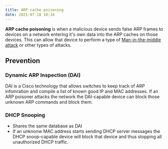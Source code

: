 ```yaml
---
title: ARP cache poisoning
date: 2021-07-18 10:34
---
```


**ARP cache poisoning** is when a malicious device sends false ARP frames to
devices on a network entering it's own data into the ARP caches on those
devices. This can allow that device to perform a type of 
[Man-in-the-middle attack](2021-07-17--11-14-33Z--man-in-the-middle_attack.md)
or other types of attacks. 

## Prevention

### Dynamic ARP Inspection (DAI)

DAI is a Cisco technology that allows switches to keep track of ARP infomration
and compile a list of known good IP and MAC addresses. If an ARP poisoner
attacks the network the DAI-capable device can block those unknown ARP commands
and block them.

### DHCP Snooping

* Shares the same database as DAI
* If an unknonw MAC address starts sending DHCP server messages the DHCP
	snoop-capable device will block that device and thus stopping all unauthorized
	DHCP traffic.
